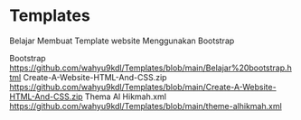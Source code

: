 # Templates
Belajar Membuat Template website Menggunakan Bootstrap

Bootstrap
https://github.com/wahyu9kdl/Templates/blob/main/Belajar%20bootstrap.html
Create-A-Website-HTML-And-CSS.zip
https://github.com/wahyu9kdl/Templates/blob/main/Create-A-Website-HTML-And-CSS.zip
Thema Al Hikmah.xml
https://github.com/wahyu9kdl/Templates/blob/main/theme-alhikmah.xml
